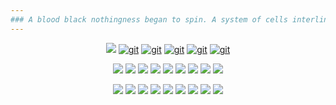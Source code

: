```yaml
---
### A blood black nothingness began to spin. A system of cells interlinked within cells interlinked within cells interlinked within one stem. And dreadfully distinct against the dark, a tall white fountain played.
---
```


<!-- ![](https://img.shields.io/twitch/status/silyneko?logo=twitch&logoColor=white&style=for-the-badge) -->

<div align="center">


  [![](https://img.shields.io/static/v1?label=%20&message=Releases%3A&color=363636&style=for-the-badge)](https://github.com/stars/al1-ce/lists/my-releases)
  [![git](https://img.shields.io/github/v/release/al1-ce/pkm?label=pkm&logo=github&style=for-the-badge)](https://github.com/al1-ce/pkm)
  [![git](https://img.shields.io/github/v/release/al1-ce/pxv?label=pxv&logo=github&style=for-the-badge)](https://github.com/al1-ce/pxv)
  [![git](https://img.shields.io/github/v/release/al1-ce/jsppext?label=jsppext&logo=github&style=for-the-badge)](https://github.com/al1-ce/jsppext)
  [![git](https://img.shields.io/github/v/release/al1-ce/sily-dlang?label=sily-d&logo=github&style=for-the-badge)](https://github.com/al1-ce/sily-dlang)
  [![git](https://img.shields.io/github/v/release/al1-ce/AtheOS?label=AtheOS&logo=github&style=for-the-badge)](https://github.com/al1-ce/atheos)

  ![](https://img.shields.io/static/v1?label=%20&message=Languages%3A&color=363636&style=for-the-badge)
  [![](https://img.shields.io/static/v1?label=%20&message=DLang&color=red&style=for-the-badge&logo=d)](https://github.com/al1-ce?tab=repositories&language=d)
  [![](https://img.shields.io/static/v1?label=%20&message=C%23&color=239120&style=for-the-badge&logo=csharp)](https://github.com/al1-ce?tab=repositories&language=c%23)
  [![](https://img.shields.io/static/v1?label=%20&message=JS%2B%2B&color=323330&style=for-the-badge&logo=javascript&logoColor=white)](https://github.com/al1-ce?tab=repositories&language=javascript)
  [![](https://img.shields.io/static/v1?label=%20&message=JS&color=323330&style=for-the-badge&logo=javascript)](https://github.com/al1-ce?tab=repositories&language=javascript)
  [![](https://img.shields.io/static/v1?label=%20&message=HTML5&color=E34F26&style=for-the-badge&logo=HTML5&logoColor=white)](https://github.com/al1-ce?tab=repositories&language=html)
  [![](https://img.shields.io/static/v1?label=%20&message=CSS3&color=1572B6&style=for-the-badge&logo=css3&logoColor=white)](https://github.com/al1-ce?tab=repositories&language=html)
  [![](https://img.shields.io/static/v1?label=%20&message=Dart&color=0175C2&style=for-the-badge&logo=dart&logoColor=white)](https://github.com/al1-ce?tab=repositories&language=dart)
  [![](https://img.shields.io/static/v1?label=%20&message=Java&color=orange&style=for-the-badge&logo=openjdk&logoColor=white)](https://github.com/al1-ce?tab=repositories&language=java)

  <!-- ![](https://img.shields.io/static/v1?label=%20&message=Socials%3A&color=363636&style=for-the-badge)
  ![](https://img.shields.io/static/v1?label=%20&message=AtheOS&color=222324&style=for-the-badge&logo=affinity&logoColor=white)
  ![](https://img.shields.io/static/v1?label=%20&message=Github&color=323330&style=for-the-badge&logo=github&logoColor=white)
  ![](https://img.shields.io/static/v1?label=%20&message=gitlab&color=D85E1A&style=for-the-badge&logo=gitlab&logoColor=white)
  ![](https://img.shields.io/static/v1?label=%20&message=twitter&color=007ACC&style=for-the-badge&logo=twitter&logoColor=white)
  ![](https://img.shields.io/static/v1?label=%20&message=YouTube&color=C44&style=for-the-badge&logo=youtube&logoColor=white)
  ![](https://img.shields.io/static/v1?label=%20&message=Discord&color=5865F2&style=for-the-badge&logo=discord&logoColor=white)
  ![](https://img.shields.io/static/v1?label=%20&message=Twitch&color=9146FF&style=for-the-badge&logo=twitch&logoColor=white)
  ![](https://img.shields.io/static/v1?label=%20&message=Itch.io&color=FA5C5C&style=for-the-badge&logo=itch.io&logoColor=white)
  ![](https://img.shields.io/static/v1?label=%20&message=Steam&color=1E1E1E&style=for-the-badge&logo=Steam&logoColor=white)
  ![](https://img.shields.io/static/v1?label=%20&message=Neocities&color=F68D2B&style=for-the-badge&logo=chainlink&logoColor=white) -->

  ![](https://img.shields.io/static/v1?label=%20&message=Tools%3A&color=363636&style=for-the-badge)
  ![](https://img.shields.io/static/v1?label=%20&message=vscode&color=007ACC&style=for-the-badge&logo=visualstudiocode&logoColor=white)
  ![](https://img.shields.io/static/v1?label=%20&message=vim&color=019733&style=for-the-badge&logo=vim&logoColor=white)
  ![](https://img.shields.io/static/v1?label=%20&message=Godot&color=blue&style=for-the-badge&logo=godotengine&logoColor=white)
  ![](https://img.shields.io/static/v1?label=%20&message=git&color=e46430&style=for-the-badge&logo=git&logoColor=white)
  ![](https://img.shields.io/static/v1?label=%20&message=Backendless&color=4e4e4e&style=for-the-badge&logo=backendless&logoColor=white)
  ![](https://img.shields.io/static/v1?label=%20&message=arch&color=1793D1&style=for-the-badge&logo=archlinux&logoColor=white)
  ![](https://img.shields.io/static/v1?label=%20&message=qtile&color=215578&style=for-the-badge&logo=quicktime&logoColor=white)
  ![](https://img.shields.io/static/v1?label=%20&message=xfce&color=2284F2&style=for-the-badge&logo=xfce&logoColor=white)
  
</div>

<!-- ![](https://komarev.com/ghpvc/?username=al1-ce&style=for-the-badge) -->

